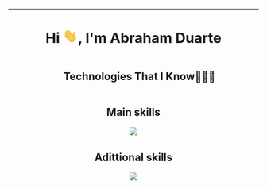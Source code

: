 <!--- snake -->
<hr>
<h1 align="center">Hi <img src="https://raw.githubusercontent.com/ABSphreak/ABSphreak/master/gifs/Hi.gif" width="30px">, I'm Abraham Duarte </h1>
<div id="user-content-toc">
  <ul align="center">
    <summary><h2 style="display: inline-block">Technologies That I Know👨🏻‍💻</h2></summary>
  </ul>
</div>
<!--tech stack icons-->
<div align="center">
  <p>
    <h2>
      Main skills
    </h2>
    <a href="https://skillicons.dev">
      <img src="https://skillicons.dev/icons?i=postgres,supabase,prisma,github,html,tailwind,npm,pnpm,js,ts,next,nest,angular" />
    </a>
  </p>
  <p>
    <h2>
      Adittional skills
    </h2>
    <a href="https://skillicons.dev">
      <img src="https://skillicons.dev/icons?i=git,aws,docker,mysql,prisma,wordpress,bitbucket,css,bootstrap,notion,vue,react,linux,debian,md,py,django,fastapi,nodejs,postman,vscode,php,laravel,dart,flutter" />
    </a>
  </p>
</div>
